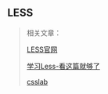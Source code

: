 ## LESS

> 相关文章：
>
> [LESS官网](https://www.html.cn/doc/less/features/)
>
> [学习Less-看这篇就够了](https://juejin.im/post/5a2bc28f6fb9a044fe464b19)
>
> [csslab](http://csslab.cc/animation.html)

